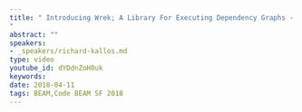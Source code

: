```yaml
---
title: " Introducing Wrek; A Library For Executing Dependency Graphs - Code BEAM SF 2018
"
abstract: ""
speakers:
- _speakers/richard-kallos.md
type: video
youtube_id: dYDdnZoH0uk
keywords: 
date: 2018-04-11
tags: BEAM,Code BEAM SF 2018
---
```

